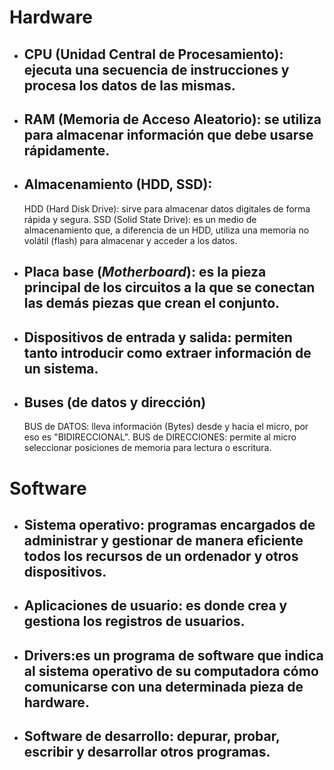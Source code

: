 # Hardware 
- ## CPU (Unidad Central de Procesamiento):  ejecuta una secuencia de instrucciones y procesa los datos de las mismas.
- ## RAM (Memoria de Acceso Aleatorio): se utiliza para almacenar información que debe usarse rápidamente.
- ## Almacenamiento (HDD, SSD):  
    HDD (Hard Disk Drive): sirve para almacenar datos digitales de forma rápida y segura. 
    SSD (Solid State Drive): es un medio de almacenamiento que, a diferencia de un HDD, utiliza una memoria no volátil (flash) para almacenar y acceder a los datos.
- ## Placa base (*Motherboard*): es la pieza principal de los circuitos a la que se conectan las demás piezas que crean el conjunto.
- ## Dispositivos de entrada y salida: permiten tanto introducir como extraer información de un sistema. 
- ## Buses (de datos y dirección)
     BUS de DATOS: lleva información (Bytes) desde y hacia el micro, por eso es "BIDIRECCIONAL".
     BUS de DIRECCIONES: permite al micro seleccionar posiciones de memoria para lectura o escritura.

# Software
- ## Sistema operativo: programas encargados de administrar y gestionar de manera eficiente todos los recursos de un ordenador y otros dispositivos.
- ## Aplicaciones de usuario: es donde crea y gestiona los registros de usuarios. 
- ## Drivers:es un programa de software que indica al sistema operativo de su computadora cómo comunicarse con una determinada pieza de hardware.
- ## Software de desarrollo: depurar, probar, escribir y desarrollar otros programas.

